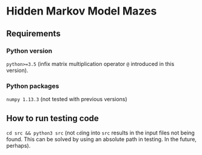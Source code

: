# Hidden Markov Model Mazes

## Requirements

### Python version
`python>=3.5` (infix matrix multiplication operator `@` introduced in this version).

### Python packages
`numpy 1.13.3` (not tested with previous versions)

## How to run testing code

```cd src && python3 src``` (not `cd`ing into `src` results in the input files not being found. This can be solved by 
using an absolute path in testing. In the future, perhaps).